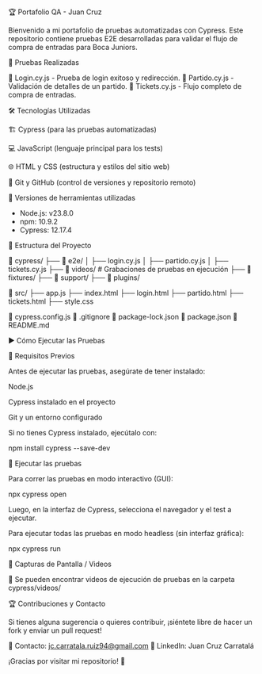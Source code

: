 🏆 Portafolio QA - Juan Cruz





Bienvenido a mi portafolio de pruebas automatizadas con Cypress. Este repositorio contiene pruebas E2E desarrolladas para validar el flujo de compra de entradas para Boca Juniors.

🚀 Pruebas Realizadas

📌 Login.cy.js - Prueba de login exitoso y redirección.
📌 Partido.cy.js - Validación de detalles de un partido.
📌 Tickets.cy.js - Flujo completo de compra de entradas.

🛠️ Tecnologías Utilizadas

🏗️ Cypress (para las pruebas automatizadas)

💻 JavaScript (lenguaje principal para los tests)

🌐 HTML y CSS (estructura y estilos del sitio web)

🔗 Git y GitHub (control de versiones y repositorio remoto)

🧩 Versiones de herramientas utilizadas

- Node.js: v23.8.0
- npm: 10.9.2
- Cypress: 12.17.4

📂 Estructura del Proyecto

📁 cypress/
 ├── 📁 e2e/
 │   ├── login.cy.js
 │   ├── partido.cy.js
 │   ├── tickets.cy.js
 ├── 📁 videos/    # Grabaciones de pruebas en ejecución
 ├── 📁 fixtures/
 ├── 📁 support/
 ├── 📁 plugins/

📁 src/
 ├── app.js
 ├── index.html
 ├── login.html
 ├── partido.html
 ├── tickets.html
 ├── style.css

📜 cypress.config.js
📜 .gitignore
📜 package-lock.json
📜 package.json
📜 README.md

▶️ Cómo Ejecutar las Pruebas

📌 Requisitos Previos

Antes de ejecutar las pruebas, asegúrate de tener instalado:

Node.js

Cypress instalado en el proyecto

Git y un entorno configurado

Si no tienes Cypress instalado, ejecútalo con:

npm install cypress --save-dev

🚀 Ejecutar las pruebas

Para correr las pruebas en modo interactivo (GUI):

npx cypress open

Luego, en la interfaz de Cypress, selecciona el navegador y el test a ejecutar.

Para ejecutar todas las pruebas en modo headless (sin interfaz gráfica):

npx cypress run

📸 Capturas de Pantalla / Videos

🔹 Se pueden encontrar videos de ejecución de pruebas en la carpeta cypress/videos/

🏆 Contribuciones y Contacto

Si tienes alguna sugerencia o quieres contribuir, ¡siéntete libre de hacer un fork y enviar un pull request!

📧 Contacto: jc.carratala.ruiz94@gmail.com
🔗 LinkedIn: Juan Cruz Carratalá

¡Gracias por visitar mi repositorio! 🚀







